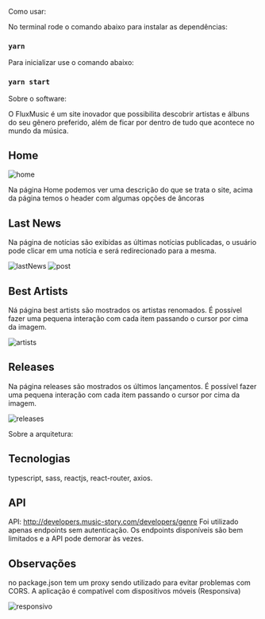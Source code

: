 Como usar:

No terminal rode o comando abaixo para instalar as dependências:

### `yarn`

Para inicializar use o comando abaixo:

### `yarn start`

Sobre o software: 

O FluxMusic é um site inovador que possibilita descobrir artistas e álbuns do seu gênero preferido, além de ficar por dentro de tudo que acontece no mundo da música.

## Home

![home](https://user-images.githubusercontent.com/72321264/140395082-2f0c1b6b-610f-486e-9e2c-c159553f64c9.png)

Na página Home podemos ver uma descrição do que se trata o site, acima da página temos o header com algumas opções de âncoras

## Last News

Na página de notícias são exibidas as últimas notícias publicadas, o usuário pode clicar em uma notícia e será redirecionado para a mesma.

![lastNews](https://user-images.githubusercontent.com/72321264/140395736-44117ef0-fe0b-47a9-a99b-98c4cc5928f3.png)
![post](https://user-images.githubusercontent.com/72321264/140395997-b50d3b63-fe87-43ab-8d75-c5331f36eaef.png)

## Best Artists

Ná página best artists são mostrados os artistas renomados. É possível fazer uma pequena interação com cada item passando o cursor por cima da imagem.

![artists](https://user-images.githubusercontent.com/72321264/140396370-19061930-4fa6-460b-bb42-42d81518d752.png)

## Releases

Na página releases são mostrados os últimos lançamentos. É possível fazer uma pequena interação com cada item passando o cursor por cima da imagem.

![releases](https://user-images.githubusercontent.com/72321264/140396944-9172ef55-df9c-4241-a9e0-188304d2b561.png)

Sobre a arquitetura:

## Tecnologias

typescript, sass, reactjs, react-router, axios.

## API

API: http://developers.music-story.com/developers/genre
Foi utilizado apenas endpoints sem autenticação. Os endpoints disponíveis são bem limitados e a API pode demorar às vezes.

## Observações

no package.json tem um proxy sendo utilizado para evitar problemas com CORS.
A aplicação é compatível com dispositivos móveis (Responsiva)

![responsivo](https://user-images.githubusercontent.com/72321264/140398089-6d60df50-acd8-4988-9b7f-b91742801250.png)



